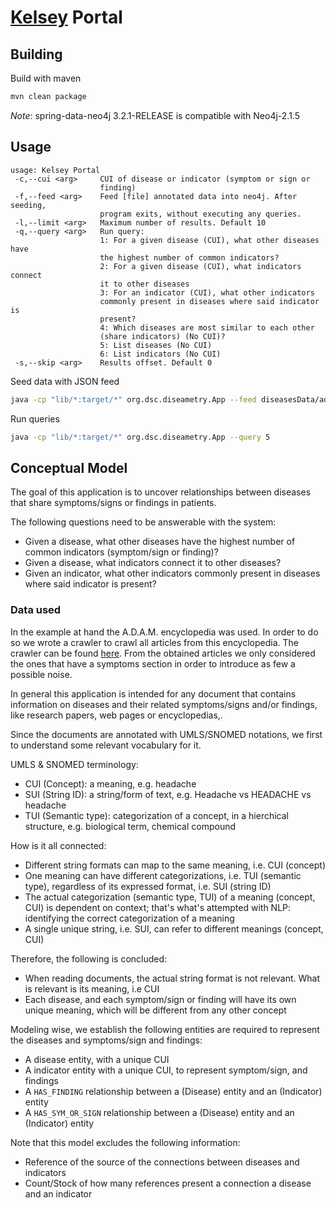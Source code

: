 # [Kelsey](https://www.wikiwand.com/en/Frances_Oldham_Kelsey) Portal

## Building

Build with maven

```sh
mvn clean package
```

*Note*: spring-data-neo4j 3.2.1-RELEASE is compatible with Neo4j-2.1.5



## Usage

```
usage: Kelsey Portal 
 -c,--cui <arg>     CUI of disease or indicator (symptom or sign or
                    finding)
 -f,--feed <arg>    Feed [file] annotated data into neo4j. After seeding,
                    program exits, without executing any queries.
 -l,--limit <arg>   Maximum number of results. Default 10
 -q,--query <arg>   Run query:
                    1: For a given disease (CUI), what other diseases have
                    the highest number of common indicators?
                    2: For a given disease (CUI), what indicators connect
                    it to other diseases
                    3: For an indicator (CUI), what other indicators
                    commonly present in diseases where said indicator is
                    present?
                    4: Which diseases are most similar to each other
                    (share indicators) (No CUI)?
                    5: List diseases (No CUI)
                    6: List indicators (No CUI)
 -s,--skip <arg>    Results offset. Default 0
```

Seed data with JSON feed

```sh
java -cp "lib/*:target/*" org.dsc.diseametry.App --feed diseasesData/adam_articles.json
```

Run queries

```sh
java -cp "lib/*:target/*" org.dsc.diseametry.App --query 5
```


## Conceptual Model

The goal of this application is to uncover relationships between diseases that share symptoms/signs or findings in patients.

The following questions need to be answerable with the system:

  - Given a disease, what other diseases have the highest number of common indicators (symptom/sign or finding)?
  - Given a disease, what indicators connect it to other diseases?
  - Given an indicator, what other indicators commonly present in diseases where said indicator is present?

### Data used
In the example at hand the A.D.A.M. encyclopedia was used. In order to do so we wrote a crawler to crawl all articles from this encyclopedia.
The crawler can be found [here](https://github.com/ph1l337/adam-crawler "A.D.A.M. Crawler").
From the obtained articles we only considered the ones that have a symptoms section in order to introduce as few a possible noise.

In general this application is intended for any document that contains information on diseases and their related symptoms/signs and/or findings, like research papers, web pages or encyclopedias,.

Since the documents are annotated with UMLS/SNOMED notations, we first to understand some relevant vocabulary for it.

UMLS & SNOMED terminology:

  - CUI (Concept): a meaning, e.g. headache
  - SUI (String ID): a string/form of text, e.g. Headache vs HEADACHE vs headache
  - TUI (Semantic type): categorization of a concept, in a hierchical structure, e.g. biological term, chemical compound


How is it all connected:

  - Different string formats can map to the same meaning, i.e. CUI (concept)
  - One meaning can have different categorizations, i.e. TUI (semantic type), regardless of its expressed format, i.e. SUI (string ID)
  - The actual categorization (semantic type, TUI) of a meaning (concept, CUI) is dependent on context; that's what's attempted with NLP: identifying the correct categorization of a meaning
  - A single unique string, i.e. SUI, can refer to different meanings (concept, CUI)

Therefore, the following is concluded:

  - When reading documents, the actual string format is not relevant. What is relevant is its meaning, i.e CUI
  - Each disease, and each symptom/sign or finding will have its own unique meaning, which will be different from any other concept

Modeling wise, we establish the following entities are required to represent the diseases and symptoms/sign and findings:

  - A disease entity, with a unique CUI
  - A indicator entity with a unique CUI, to represent symptom/sign, and findings
  - A `HAS_FINDING` relationship between a (Disease) entity and an (Indicator) entity
  - A `HAS_SYM_OR_SIGN` relationship between a (Disease) entity and an (Indicator) entity

Note that this model excludes the following information:
  - Reference of the source of the connections between diseases and indicators
  - Count/Stock of how many references present a connection a disease and an indicator
